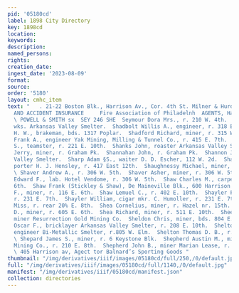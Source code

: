 ```yaml
---
pid: '05180cd'
label: 1898 City Directory
key: 1898cd
location: 
keywords: 
description: 
named_persons: 
rights: 
creation_date: 
ingest_date: '2023-08-09'
format: 
source: 
order: '5180'
layout: cmhc_item
text: "   . 21-22 Boston Blk., Harrison Av., Cor. 4th St. Milner & Hurd, FIRE, LIFE
  AND ACCIDENT INSURANCE     Fire Association of Philadelnh  AGENTS, Harrison Av.
  \ POWELL & SMITH sx  SEY 246 SHE  Seymour Dora Mrs., r. 210 W. 4th.  Shaber John,
  wks. Arkansas Valley Smelter.  Shadbolt Willis A., engineer, r. 318 E. 4th.  Shader
  H. W., brakeman, bds. 1317 Poplar.  Shadford Richard, miner, r. 315 W. 4th.  Shaffer
  Frank A., engineer Yak Mining, Milling & Tunnel Co., r. 415 E. 7th.  Shaffer Walter
  S., teamster, r. 221 E. 10th.  Shanks John, roaster Arkansas Valley Smelter.  Shannahan
  Jerry, miner, r. Graham Pk.  Shannahan John, r. Graham Pk.  Shannon John, wks. Arkansas
  Valley Smelter.  Sharp Adam §S., waiter D. D. Escher, 112 W. 2d.  Shaughnessy Martin,
  porter H. J. Hensley, r. 417 East 12th.  Shaughnessy Michael, miner, r. 133 W. 7th.
  \ Shaver Andrew A., r. 306 W. 5th.  Shaver Asher, miner, r. 306 W. 5th.  Shaver
  Edward F., lab. Hotel Vendome, r. 306 W. 5th.  Shaw Charles M., carpenter, 213 E.
  6th.  Shaw Frank (Stickley & Shaw), De Maineville Blk., 600 Harrison av.  Shaw J.
  F., miner, r. 116 E. 6th.  Shaw Lemuel C., r. 402 E. 10th.  Shayler Fred, miner,
  r. 231 E. 7th.  Shayler William, cigar mkr. C. Humoller, r. 231 E. 7th.  Shea Celia
  Miss, r. rear 20% E. 8th.  Shea Cornelius, miner, r. Hazel nr. 15th.  Shea Patrick
  D., miner, r. 605 E. 6th.  Shea Richard, miner, r. 511 E. 10th.  Sheehan Daniel,
  miner Resurrection Gold Mining Co.  Sheldon Chris, miner, bds. 804 E. 6th.  Shellman
  Oscar F., bricklayer Arkansas Valley Smelter, r. 208 E. 10th.  Shelton John, chief
  engineer Bi-Metallic Smelter, r.805 W. Elm.  Shelton Thomas D. B., r. 805 W. Elm.
  \ Shepard James S., miner, r. 6 Keystone Blk.  Shepherd Austin M., miner Mahala
  Mining Co., r. 210 E. 8th.  Shepherd John B., miner Marian Lease, r. 301 E. 5th.
  \ 405 Harrison av, Agect tor Balnard’s Sporting Goods "
thumbnail: "/img/derivatives/iiif/images/05180cd/full/250,/0/default.jpg"
full: "/img/derivatives/iiif/images/05180cd/full/1140,/0/default.jpg"
manifest: "/img/derivatives/iiif/05180cd/manifest.json"
collection: directories
---
```

